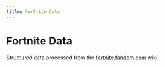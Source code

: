 ```yaml
---
title: Fortnite Data
---
```


# Fortnite Data

Structured data processed from the [fortnite.fandom.com](https://fortnite.fandom.com) wiki.
